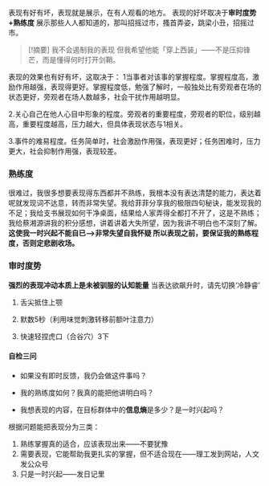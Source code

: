 表现有好有坏，表现就是展示，在有人观看的地方。
表现的好坏取决于**审时度势+熟练度**
展示那些人人都知道的，那叫招摇过市，搔首弄姿，跳梁小丑，招摇过市。

> [!摘要]
> 我不会遏制我的表现
> 但我希望他能「穿上西装」——不是压抑锋芒，而是懂得何时打开剑鞘。

表现的效果也有好有坏，这取决于：
1当事者对该事的掌握程度。掌握程度高，激励作用越强，表现得更好。掌握程度低，勉强了解时，一般独处比有旁观者在场的状态更好，旁观者在场人数越多，社会干扰作用越明显。

2.关心自己在他人心目中形象的程度。旁观者的重要程度，旁观者的职位，级别越高，重要程度越高，压力越大，但具体表现状态与1相关。

3.事件的难易程度。任务简单时，社会激励作用强，表现更好；任务困难时，压力更大，社会抑制作用强，表现较差。

### 熟练度
很难过，我很多想要表现得东西都并不熟练，我根本没有表达清楚的能力，表达着呢就发现词不达意，转而非常失望。我给菲菲分享我的极限四句秘诀，能发现我的不足；我给支书展现如何干净桌面，结果给人家弄得全都打不开了，这是不熟练；我给蔡湘源讲我的积分感想，讲着讲着大失所望，因为我讲不明白也不深刻了解。
**这使我一时兴起不能自已——>非常失望自我怀疑
所以表现之前，要保证我的熟练程度，否则定悲剧收场。**

### 审时度势

**强烈的表现冲动本质上是未被驯服的认知能量**
当表达欲飙升时，请先切换‘冷静睿’
1. 舌尖抵住上颚
    
2. 默数5秒（利用味觉刺激转移前额叶注意力）
    
3. 快速轻捏虎口（合谷穴）3下
#### **自检三问**

- 如果没有即时反馈，我仍会做这件事吗？
    
- 我的熟练度如何？我真的能把他讲明白吗？
    
- 我想表现的内容，在目标群体中的**信息熵**是多少？是一时兴起吗？

根据问题能把表现分为三类：
1. 熟练掌握真的适合，应该表现出来——不要犹豫
2. 需要表现，它能帮助我更扎实的掌握，但不适合现在——理工发到网站，人文发公众号
3. 只是一时兴起——发日记里


